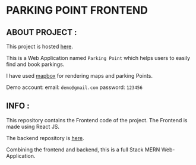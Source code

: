 # PARKING POINT FRONTEND

## ABOUT PROJECT : 
This project is hosted [here](https://parking-point-frontend.vercel.app/).

This is a Web Application named `Parking Point` which helps users to easily find and book parkings.

I have used [mapbox](https://www.mapbox.com/) for rendering maps and parking Points.

Demo account:
email: `demo@gmail.com` password: `123456`

## INFO : 
This repository contains the Frontend code of the project.
The Frontend is made using React JS.

The backend repository is [here](https://github.com/Yuvrajhere/parking-point-backend).

Combining the frontend and backend, this is a full Stack MERN Web-Application.
